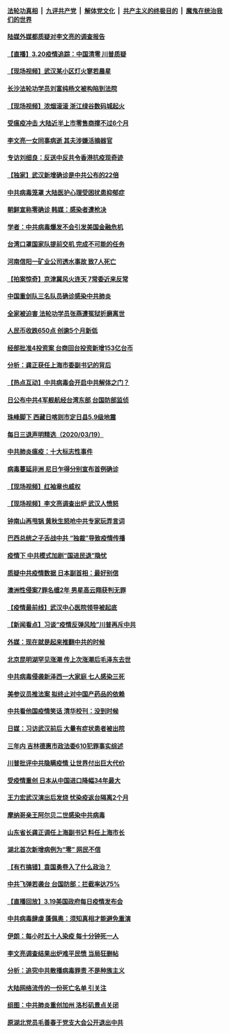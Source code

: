 ####  [法轮功真相](../../../../basic/blob/master/README.md?t=03202201) &nbsp;|&nbsp; [九评共产党](../../../../9ping.md/blob/master/README.md?t=03202201) &nbsp;|&nbsp; [解体党文化](../../../../jtdwh.md/blob/master/README.md?t=03202201)  &nbsp;|&nbsp; [共产主义的终极目的](../../../../gczydzjmd.md/blob/master/README.md?t=03202201) &nbsp;|&nbsp; [魔鬼在统治我们的世界](../../../../mgztzwmdsj.md/blob/master/README.md?t=03202201) 

#### [陆媒外媒都质疑对李文亮的调查报告](../pages/nsc413/n11958182.md?t=03202201) 

#### [【直播】3.20疫情追踪：中国清零 川普质疑](../pages/nsc413/n11958035.md?t=03202201) 

#### [【现场视频】武汉某小区灯火寥若晨星](../pages/nsc413/n11957994.md?t=03202201) 

#### [长沙法轮功学员刘富纯杨文被构陷到法院](../pages/nsc413/n11955363.md?t=03202201) 

#### [【现场视频】浓烟滚滚 浙江绿谷数码城起火](../pages/nsc413/n11957910.md?t=03202201) 


#### [受瘟疫冲击 大陆近半上市零售商撑不过6个月](../pages/nsc413/n11957759.md?t=03202201) 

#### [李文亮一女同事病逝 其夫涉嫌活摘器官](../pages/nsc413/n11957882.md?t=03202201) 

#### [专访刘细良：反送中反共令香港抗疫现奇迹](../pages/nsc413/n11956525.md?t=03202201) 

#### [【独家】武汉新增确诊是中共公布的22倍](../pages/nsc413/n11950904.md?t=03202201) 

#### [中共病毒笼罩 大陆医护心理受困扰患抑郁症](../pages/nsc413/n11957164.md?t=03202201) 

#### [朝鲜宣称零确诊 韩媒：感染者遭枪决](../pages/nsc413/n11957401.md?t=03202201) 

#### [学者：中共病毒爆发不会引发美国金融危机](../pages/nsc413/n11956989.md?t=03202201) 

#### [台湾口罩国家队提前交机 完成不可能的任务](../pages/nsc413/n11957297.md?t=03202201) 

#### [河南信阳一矿业公司透水事故 致7人死亡](../pages/nsc413/n11957074.md?t=03202201) 

#### [【拍案惊奇】京津冀风火连天 7常委近来反常](../pages/nsc413/n11956032.md?t=03202201) 

#### [中国重剑队三名队员确诊感染中共肺炎](../pages/nsc413/n11956873.md?t=03202201) 

#### [全家被迫害 法轮功学员张燕遭冤狱折磨离世](../pages/nsc413/n11954617.md?t=03202201) 

#### [人民币收跌650点 创逾5个月新低](../pages/nsc413/n11955967.md?t=03202201) 

#### [经部批准4投资案 台商回台投资新增153亿台币](../pages/nsc413/n11956623.md?t=03202201) 

#### [分析：龚正获任上海市委副书记的背后](../pages/nsc413/n11956377.md?t=03202201) 

#### [【热点互动】中共病毒会开启中共解体之门？](../pages/nsc413/n11956174.md?t=03202201) 

#### [日公布中共4军舰航经台湾东部 台国防部监侦](../pages/nsc413/n11956373.md?t=03202201) 

#### [珠峰脚下 西藏日喀则市定日县5.9级地震](../pages/nsc413/n11956416.md?t=03202201) 

#### [每日三退声明精选（2020/03/19）](../pages/nsc413/n11956505.md?t=03202201) 

#### [中共肺炎瘟疫：十大标志性事件](../pages/nsc413/n11955411.md?t=03202201) 

#### [病毒蔓延非洲 尼日乍得分别宣布首例确诊](../pages/nsc413/n11956238.md?t=03202201) 

#### [【现场视频】红袖章也威权](../pages/nsc413/n11955890.md?t=03202201) 

#### [【现场视频】李文亮调查出炉 武汉人愤怒](../pages/nsc413/n11955887.md?t=03202201) 

#### [钟南山再甩锅 黄秋生怒呛中共专家玩弄言词](../pages/nsc413/n11955678.md?t=03202201) 

#### [巴西总统之子舌战中共 “独裁”导致疫情传播](../pages/nsc413/n11955781.md?t=03202201) 

#### [疫情下 中共模式加剧“国进民退”隐忧](../pages/nsc413/n11955749.md?t=03202201) 

#### [质疑中共疫情数据 日本副首相：最好别信](../pages/nsc413/n11955723.md?t=03202201) 

#### [澳洲性侵案7罪名缠2年 男星高云翔获判无罪](../pages/nsc413/n11955332.md?t=03202201) 

#### [【疫情最前线】武汉中心医院领导被起底](../pages/nsc413/n11955294.md?t=03202201) 

#### [【新闻看点】习谈“疫情反弹风险”川普再斥中共](../pages/nsc413/n11955220.md?t=03202201) 

#### [外媒：现在就是起来推翻中共的时候](../pages/nsc413/n11955559.md?t=03202201) 

#### [北京昆明湖罕见涨潮 传上次涨潮后毛泽东去世](../pages/nsc413/n11955384.md?t=03202201) 

#### [中共病毒侵袭新泽西一大家庭 七人感染三死](../pages/nsc413/n11955162.md?t=03202201) 

#### [美参议员推法案 拟终止对中国产药品的依赖](../pages/nsc413/n11955356.md?t=03202201) 

#### [中共看他国疫情笑话 清华校刊：没到时候](../pages/nsc413/n11955166.md?t=03202201) 

#### [日媒：习访武汉前后 大量有症状患者被出院](../pages/nsc413/n11955271.md?t=03202201) 

#### [三年内 吉林德惠市政法委610犯罪事实综述](../pages/nsc413/n11924922.md?t=03202201) 

#### [川普批评中共隐瞒疫情 让世界付出巨大代价](../pages/nsc413/n11955296.md?t=03202201) 

#### [受疫情重创 日本从中国进口降幅34年最大](../pages/nsc413/n11955197.md?t=03202201) 

#### [王力宏武汉演出后发烧 忧染疫返台隔离2个月](../pages/nsc413/n11954954.md?t=03202201) 

#### [摩纳哥亲王阿尔贝二世感染中共病毒](../pages/nsc413/n11955173.md?t=03202201) 

#### [山东省长龚正调任上海副书记 料任上海市长](../pages/nsc413/n11954656.md?t=03202201) 

#### [湖北首次新增病例为“零” 网民不信](../pages/nsc413/n11955168.md?t=03202201) 

#### [【有冇搞错】袁国勇卷入了什么政治？](../pages/nsc413/n11955223.md?t=03202201) 

#### [中共飞弹若袭台 台国防部：拦截率达75%](../pages/nsc413/n11954258.md?t=03202201) 

#### [【直播回放】3.19美国政府每日疫情发布会](../pages/nsc413/n11954613.md?t=03202201) 

#### [中共病毒肆虐 蓬佩奥：须知真相才能避免重演](../pages/nsc413/n11954866.md?t=03202201) 

#### [伊朗：每小时五十人染疫 每十分钟死一人](../pages/nsc413/n11954596.md?t=03202201) 

#### [李文亮调查结果出炉难平民愤 当局狂删帖](../pages/nsc413/n11954584.md?t=03202201) 

#### [分析：追究中共散播病毒罪责 不是种族主义](../pages/nsc413/n11954643.md?t=03202201) 

#### [大陆网络流传的一份死亡名单 引关注](../pages/nsc413/n11953667.md?t=03202201) 

#### [组图：中共肺炎重创加州 洛杉矶景点关闭](../pages/nsc413/n11953135.md?t=03202201) 


#### [原湖北党员毛善春于党支大会公开退出中共](../pages/nsc413/n11954168.md?t=03202201) 

